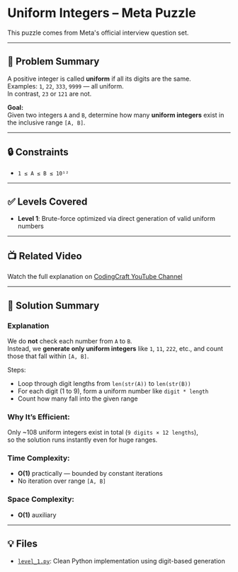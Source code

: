 # Uniform Integers – Meta Puzzle

This puzzle comes from Meta's official interview question set.

---

## 📘 Problem Summary

A positive integer is called **uniform** if all its digits are the same.  
Examples: `1`, `22`, `333`, `9999` — all uniform.  
In contrast, `23` or `121` are not.

**Goal:**  
Given two integers `A` and `B`, determine how many **uniform integers** exist in the inclusive range `[A, B]`.

---

## 🔒 Constraints

- `1 ≤ A ≤ B ≤ 10¹²`

---

## ✅ Levels Covered
- **Level 1**: Brute-force optimized via direct generation of valid uniform numbers

---

## 📺 Related Video
Watch the full explanation on [CodingCraft YouTube Channel](https://www.youtube.com/@CodingCraftChannel)

---

## 🧠 Solution Summary

### Explanation

We do **not** check each number from `A` to `B`.  
Instead, we **generate only uniform integers** like `1`, `11`, `222`, etc., and count those that fall within `[A, B]`.

Steps:
- Loop through digit lengths from `len(str(A))` to `len(str(B))`
- For each digit (1 to 9), form a uniform number like `digit * length`
- Count how many fall into the given range

### Why It’s Efficient:
Only ~108 uniform integers exist in total (`9 digits × 12 lengths`),  
so the solution runs instantly even for huge ranges.

### Time Complexity:
- **O(1)** practically — bounded by constant iterations
- No iteration over range `[A, B]`

### Space Complexity:
- **O(1)** auxiliary

---

## 💡 Files

- [`level_1.py`](level_1.py): Clean Python implementation using digit-based generation
